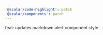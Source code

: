 ```yaml
---
'@scalar/code-highlight': patch
'@scalar/components': patch
---
```


feat: updates markdown alert component style
